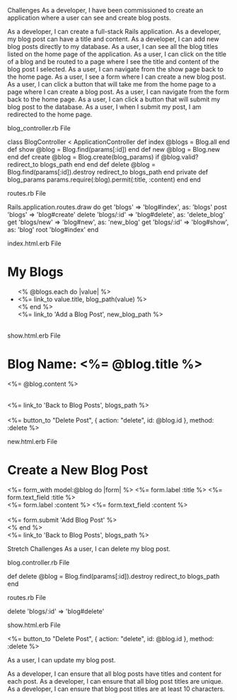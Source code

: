 Challenges
As a developer, I have been commissioned to create an application where a user can see and create blog posts.

As a developer, I can create a full-stack Rails application.
As a developer, my blog post can have a title and content.
As a developer, I can add new blog posts directly to my database.
As a user, I can see all the blog titles listed on the home page of the application.
As a user, I can click on the title of a blog and be routed to a page where I see the title and content of the blog post I selected.
As a user, I can navigate from the show page back to the home page.
As a user, I see a form where I can create a new blog post.
As a user, I can click a button that will take me from the home page to a page where I can create a blog post.
As a user, I can navigate from the form back to the home page.
As a user, I can click a button that will submit my blog post to the database.
As a user, I when I submit my post, I am redirected to the home page.

blog_controller.rb File

class BlogController < ApplicationController
  def index
    @blogs = Blog.all
  end
  def show
    @blog = Blog.find(params[:id])
  end
  def new
    @blog = Blog.new
  end
  def create
    @blog = Blog.create(blog_params)
    if @blog.valid?
      redirect_to blogs_path
    end
  end
  def delete
    @blog = Blog.find(params[:id]).destroy
    redirect_to blogs_path
  end
  private
  def blog_params
    params.require(:blog).permit(:title, :content)
  end
end

routes.rb File

Rails.application.routes.draw do
  get 'blogs' => 'blog#index', as: 'blogs'
  post 'blogs' => 'blog#create'
  delete 'blogs/:id' => 'blog#delete', as: 'delete_blog'
  get 'blogs/new' => 'blog#new', as: 'new_blog'
  get 'blogs/:id' => 'blog#show', as: 'blog'
  root 'blog#index'
end

index.html.erb File
<h1> My Blogs </h1>
<ul>
  <% @blogs.each do |value| %>
    <li>
      <%= link_to value.title, blog_path(value) %>
    </li>
  <% end %>
<br>
<footer> <%= link_to 'Add a Blog Post', new_blog_path %> </footer>
</br>
</ul>

show.html.erb File

<h1> Blog Name: <%= @blog.title %> </h1>

<p> <%= @blog.content %> </p>

<br>
<%= link_to 'Back to Blog Posts', blogs_path %>
</br>


<br>
<%= button_to "Delete Post", { action: "delete", id: @blog.id }, method: :delete %>
</br>


new.html.erb File

<h1> Create a New Blog Post </h1>
<%= form_with model:@blog do |form| %>
  <%= form.label :title %>
  <%= form.text_field :title %>
<br>
  <%= form.label :content %>
  <%= form.text_field :content %>
</br>
<br>
  <%= form.submit 'Add Blog Post' %>
</br>
<% end %>

<br>
<%= link_to 'Back to Blog Posts', blogs_path %>
</br>


Stretch Challenges
As a user, I can delete my blog post.

blog.controller.rb File

def delete
  @blog = Blog.find(params[:id]).destroy
  redirect_to blogs_path
end

routes.rb File

delete 'blogs/:id' => 'blog#delete'

show.html.erb File

<%= button_to "Delete Post", { action: "delete", id: @blog.id }, method: :delete %>


As a user, I can update my blog post.


As a developer, I can ensure that all blog posts have titles and content for each post.
As a developer, I can ensure that all blog post titles are unique.
As a developer, I can ensure that blog post titles are at least 10 characters.
